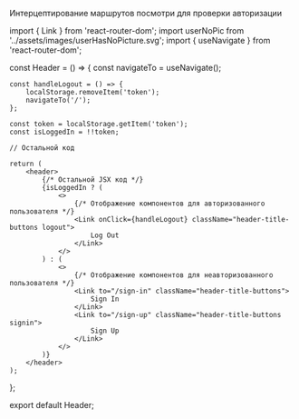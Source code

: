 Интерцептирование маршрутов посмотри для проверки авторизации

import { Link } from 'react-router-dom';
import userNoPic from '../assets/images/userHasNoPicture.svg';
import { useNavigate } from 'react-router-dom';

const Header = () => {
const navigateTo = useNavigate();

    const handleLogout = () => {
        localStorage.removeItem('token');
        navigateTo('/');
    };

    const token = localStorage.getItem('token');
    const isLoggedIn = !!token;

    // Остальной код

    return (
        <header>
            {/* Остальной JSX код */}
            {isLoggedIn ? (
                <>
                    {/* Отображение компонентов для авторизованного пользователя */}
                    <Link onClick={handleLogout} className="header-title-buttons logout">
                        Log Out
                    </Link>
                </>
            ) : (
                <>
                    {/* Отображение компонентов для неавторизованного пользователя */}
                    <Link to="/sign-in" className="header-title-buttons">
                        Sign In
                    </Link>
                    <Link to="/sign-up" className="header-title-buttons signin">
                        Sign Up
                    </Link>
                </>
            )}
        </header>
    );

};

export default Header;
